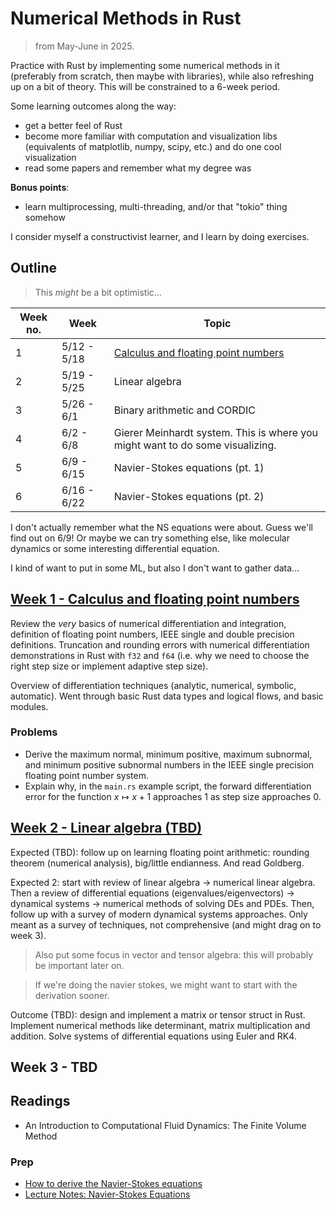 # Numerical Methods in Rust

> from May-June in 2025.

Practice with Rust by implementing some numerical methods in it (preferably from scratch, then maybe with libraries), while also refreshing up on a bit of theory. This will be constrained to a 6-week period.

Some learning outcomes along the way:
- get a better feel of Rust
- become more familiar with computation and visualization libs (equivalents of matplotlib, numpy, scipy, etc.) and do one cool visualization
- read some papers and remember what my degree was

**Bonus points**:
- learn multiprocessing, multi-threading, and/or that "tokio" thing somehow

I consider myself a constructivist learner, and I learn by doing exercises.

## Outline

> This *might* be a bit optimistic...

| Week no. | Week | Topic |
| - | - | - |
| 1 | 5/12 - 5/18 | [Calculus and floating point numbers](#week-1---calculus-and-floating-point-numbers) |
| 2 | 5/19 - 5/25 | Linear algebra |
| 3 | 5/26 - 6/1 | Binary arithmetic and CORDIC |
| 4 | 6/2 - 6/8 | Gierer Meinhardt system. This is where you might want to do some visualizing. |
| 5 | 6/9 - 6/15 | Navier-Stokes equations (pt. 1) |
| 6 | 6/16 - 6/22 | Navier-Stokes equations (pt. 2) |

I don't actually remember what the NS equations were about. Guess we'll find out on 6/9! Or maybe we can try something else, like molecular dynamics or some interesting differential equation.

I kind of want to put in some ML, but also I don't want to gather data...

## [Week 1 - Calculus and floating point numbers](/week-1/README.md)

Review the *very* basics of numerical differentiation and integration, definition of floating point numbers, IEEE single and double precision definitions. Truncation and rounding errors with numerical differentiation demonstrations in Rust with `f32` and `f64` (i.e. why we need to choose the right step size or implement adaptive step size). 

Overview of differentiation techniques (analytic, numerical, symbolic, automatic). Went through basic Rust data types and logical flows, and basic modules.

### Problems

- Derive the maximum normal, minimum positive, maximum subnormal, and minimum positive subnormal numbers in the IEEE single precision floating point number system.
- Explain why, in the `main.rs` example script, the forward differentiation error for the function $x\mapsto x+1$ approaches $1$ as step size approaches $0$.

## [Week 2 - Linear algebra (TBD)](/week-2/README.md)

Expected (TBD): follow up on learning floating point arithmetic: rounding theorem (numerical analysis), big/little endianness. And read Goldberg.

Expected 2: start with review of linear algebra -> numerical linear algebra. Then a review of differential equations (eigenvalues/eigenvectors) -> dynamical systems -> numerical methods of solving DEs and PDEs. Then, follow up with a survey of modern dynamical systems approaches. Only meant as a survey of techniques, not comprehensive (and might drag on to week 3).

> Also put some focus in vector and tensor algebra: this will probably be important later on.

> If we're doing the navier stokes, we might want to start with the derivation sooner.

Outcome (TBD): design and implement a matrix or tensor struct in Rust. Implement numerical methods like determinant, matrix multiplication and addition. Solve systems of differential equations using Euler and RK4.

## Week 3 - TBD

## Readings
- An Introduction to Computational Fluid Dynamics: The Finite Volume Method

### Prep
- [How to derive the Navier-Stokes equations](https://cfd.university/learn/10-key-concepts-everyone-must-understand-in-cfd/how-to-derive-the-navier-stokes-equations/)
- [Lecture Notes: Navier-Stokes Equations](https://www.uni-ulm.de/fileadmin/website_uni_ulm/mawi.inst.020/wiedemann/Skripte/EW_Navier-Stokes_Equations.pdf)